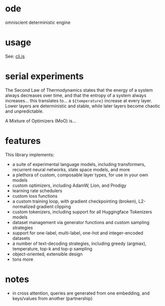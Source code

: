 # ode

omniscient deterministic engine

# usage

See: [cli.js](./cli.js)

# serial experiments

The Second Law of Thermodynamics states that the energy of a system always decreases over time, and that the entropy of a system always increases... this translates to... a `${temperature}` increase at every layer. Lower layers are deterministic and stable, while later layers become chaotic and unpredictable.

A Mixture of Optimizers (MoO) is...

# features

This library implements:

-   a suite of experimental language models, including transformers, recurrent neural networks, state space models, and more
-   a plethora of custom, composable layer types, for use in your own models
-   custom optimizers, including AdamW, Lion, and Prodigy
-   learning rate schedulers
-   custom loss functions
-   a custom training loop, with gradient checkpointing (broken), L2-normalized gradient clipping
-   custom tokenizers, including support for all Huggingface Tokenizers models
-   dataset management via generator functions and custom sampling strategies
-   support for one-label, multi-label, one-hot and integer-encoded datasets
-   a number of text-decoding strategies, including greedy (argmax), temperature, top-k and top-p sampling
-   object-oriented, extensible design
-   tons more

# notes

-   in cross attention, queries are generated from one embedding, and keys/values from another (partnership)
